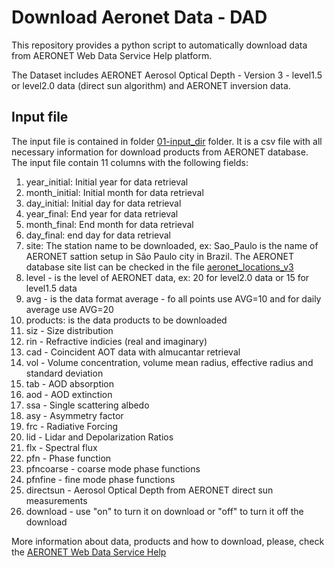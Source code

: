 # Download Aeronet Data - DAD

This repository provides a python script to automatically download data from AERONET Web Data Service Help platform.

The Dataset includes AERONET Aerosol Optical Depth - Version 3 - level1.5 or level2.0 data 
(direct sun algorithm) and AERONET inversion data. 

## Input file

The input file is contained in folder [01-input_dir](https://github.com/fabioslopes/download_aeronet_data/tree/master/01-input_dir) folder. It is a csv file with all necessary information for download products from AERONET database.
The input file contain 11 columns with the following fields: 
1. year_initial: Initial year for data retrieval
2. month_initial: Initial month for data retrieval
3. day_initial: Initial day for data retrieval
4. year_final: End year for data retrieval
5. month_final: End month for data retrieval
6. day_final: end day for data retrieval
7. site: The station name to be downloaded, ex: Sao_Paulo is the name of AERONET sattion setup in São Paulo city in Brazil. The AERONET database site list can be checked in the file [aeronet_locations_v3](https://github.com/fabioslopes/download_aeronet_data/blob/master/aeronet_locations_v3.csv)
8. level - is the level of AERONET data, ex: 20 for level2.0 data or 15 for level1.5 data
9. avg - is the data format average - fo all points use AVG=10 and for daily average use AVG=20
10. products: is the data products to be downloaded 
   1. siz - Size distribution
   2. rin	- Refractive indicies (real and imaginary)
   3. cad -	Coincident AOT data with almucantar retrieval
   4. vol	- Volume concentration, volume mean radius, effective radius and standard deviation
   5. tab -	AOD absorption
   6. aod - AOD extinction
   7. ssa	- Single scattering albedo
   8. asy -	Asymmetry factor
   9. frc -	Radiative Forcing
   10. lid - Lidar and Depolarization Ratios
   11. flx - Spectral flux
   12. pfn - Phase function
   13. pfncoarse - coarse mode phase functions
   14. pfnfine - fine mode phase functions
   15. directsun - Aerosol Optical Depth from AERONET direct sun measurements
11. download - use "on" to turn it on download or "off" to turn it off the download

More information about data, products and how to download, please, check the [AERONET Web Data Service Help](https://aeronet.gsfc.nasa.gov/cgi-bin/print_web_data_v3)


